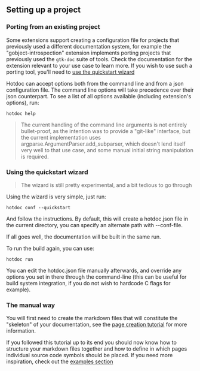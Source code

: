 ## Setting up a project

### Porting from an existing project

Some extensions support creating a configuration file for projects that previously used a different documentation system, for example the "gobject-introspection" extension implements porting projects that previously used the `gtk-doc` suite of tools. Check the documentation for the extension relevant to your use case to learn more. If you wish to use such a porting tool, you'll need to [use the quickstart wizard](#using-the-quickstart-wizard)

Hotdoc can accept options both from the command line and from a json configuration file. The command line options will take precedence over their json counterpart. To see a list of all options available (including extension's options), run:

```
hotdoc help
```

> The current handling of the command line arguments is not entirely bullet-proof, as the intention was to provide a "git-like" interface, but the current implementation uses argparse.ArgumentParser.add_subparser, which doesn't lend itself very well to that use case, and some manual initial string manipulation is required.

### Using the quickstart wizard

> The wizard is still pretty experimental, and a bit tedious to go through

Using the wizard is very simple, just run:

```
hotdoc conf --quickstart
```

And follow the instructions. By default, this will create a hotdoc.json file
in the current directory, you can specify an alternate path with --conf-file.

If all goes well, the documentation will be built in the same run.

To run the build again, you can use:

```
hotdoc run
```

You can edit the hotdoc.json file manually afterwards, and override any options you set in there through the command-line (this can be useful for build system integration, if you do not wish to hardcode C flags for example).

### The manual way

You will first need to create the markdown files that will constitute the "skeleton" of your documentation, see the [page creation tutorial](the-markdown-pages.markdown#page-creation-tutorial) for more information.

If you followed this tutorial up to its end you should now know how to structure your markdown files together and how to define in which pages individual source code symbols should be placed. If you need more inspiration, check out the [examples section](examples.markdown)
